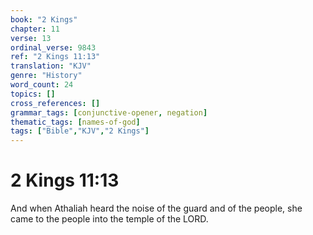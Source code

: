 ```yaml
---
book: "2 Kings"
chapter: 11
verse: 13
ordinal_verse: 9843
ref: "2 Kings 11:13"
translation: "KJV"
genre: "History"
word_count: 24
topics: []
cross_references: []
grammar_tags: [conjunctive-opener, negation]
thematic_tags: [names-of-god]
tags: ["Bible","KJV","2 Kings"]
---
```


# 2 Kings 11:13

And when Athaliah heard the noise of the guard and of the people, she came to the people into the temple of the LORD.
